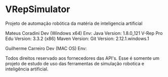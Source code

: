 # VRepSimulator
Projeto de automação robótica da matéria de inteligencia artificial


Mateus Coradini Dev (Windows x64) Env:
Java Version: 1.8.0_121
V-Rep Pro Edu Version: 3.3.2 (x86)
Maven Version:
Git Version: 2.12.1.windows.1


Guilherme Carreiro Dev (MAC OS) Env:



Todos direitos reservado aos fornecedores das API's.
Esse é somente um projeto de estudo de uso das ferramentas de simulação robotica e inteligência artificial.
